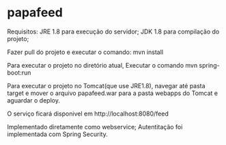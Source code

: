 # papafeed

Requisitos: JRE 1.8 para execução do servidor;
			JDK 1.8 para compilação do projeto;

Fazer pull do projeto e executar o comando: mvn install

Para executar o projeto no diretório atual, Executar o comando mvn spring-boot:run

Para executar o projeto no Tomcat(que use JRE1.8), navegar até pasta target e mover o arquivo papafeed.war para a pasta webapps do Tomcat e aguardar o deploy.

O serviço ficará disponivel em http://localhost:8080/feed

Implementado diretamente como webservice;
Autentitação foi implementada com Spring Security.
